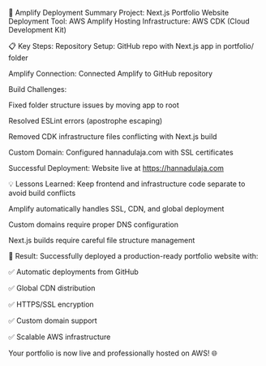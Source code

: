 🚀 Amplify Deployment Summary
Project: Next.js Portfolio Website
Deployment Tool: AWS Amplify Hosting
Infrastructure: AWS CDK (Cloud Development Kit)

📋 Key Steps:
Repository Setup: GitHub repo with Next.js app in portfolio/ folder

Amplify Connection: Connected Amplify to GitHub repository

Build Challenges:

Fixed folder structure issues by moving app to root

Resolved ESLint errors (apostrophe escaping)

Removed CDK infrastructure files conflicting with Next.js build

Custom Domain: Configured hannadulaja.com with SSL certificates

Successful Deployment: Website live at https://hannadulaja.com

💡 Lessons Learned:
Keep frontend and infrastructure code separate to avoid build conflicts

Amplify automatically handles SSL, CDN, and global deployment

Custom domains require proper DNS configuration

Next.js builds require careful file structure management

🎯 Result:
Successfully deployed a production-ready portfolio website with:

✅ Automatic deployments from GitHub

✅ Global CDN distribution

✅ HTTPS/SSL encryption

✅ Custom domain support

✅ Scalable AWS infrastructure

Your portfolio is now live and professionally hosted on AWS! 🌐

